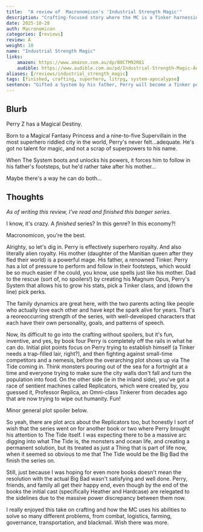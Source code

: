 ```yaml
---
title:  "A review of  Macronomicon's 'Industrial Strength Magic'"
description: "Crafting-focused story where the MC is a Tinker harnessing the power of a mage to fight against the eldritch horrors of The Tide."
date: 2025-10-28
auth: Macronomicon
categories: [reviews]
review: A
weight: 18
name: "Industrial Strength Magic"
links:
    amazon: https://www.amazon.com.au/dp/B0CTM92R81
    audible: https://www.audible.com.au/pd/Industrial-Strength-Magic-Audiobook/B0DCGPX96K
aliases: [/reviews/industrial_strength_magic]
tags: [finished, crafting, superhero, litrpg, system-apocalypse]
sentence: "Gifted a System by his father, Perry will become a Tinker powerful enough to save or damn the planet."
---
```



## Blurb

Perry Z has a Magical Destiny.

Born to a Magical Fantasy Princess and a nine-to-five Supervillain in the most superhero riddled city in the world, Perry's never felt...adequate. He's got no talent for magic, and not a scrap of superpowers to his name.

When The System boots and unlocks his powers, it forces him to follow in his father's footsteps, but he'd rather take after his mother...

Maybe there's a way he can do both...

## Thoughts

*As of writing this review, I've read and finished this banger series.*

I know, it's crazy. A *finished* series? In this genre? In this economy?!

Macronomicon, you're the best.

Alrighty, so let's dig in. Perry is effectively superhero royalty. And also literally alien royalty. His mother (daughter of the Manitian queen after they fled their world) is a powerful mage. His father, a renowned Tinker. Perry has a lot of pressure to perform and follow in their footsteps, which would be so much easier if he could, you know, use spells just like his mother. Dad to the rescue (sort of, no spoilers!) by creating his Magnum Opus, Perry's System that allows his to grow his stats, pick a Tinker class, and (down the line) pick perks.

The family dynamics are great here, with the two parents acting like people who actually love each other and have kept the spark alive for years. That's a reoreoccurring strength of the series, with well-developed characters that each have their own personality, goals, and patterns of speech.

Now, its difficult to go into the crafting without spoilers, but it's fun, inventive, and yes, by book four Perry is completely off the rails in what he can do. Initial plot points focus on Perry trying to establish himself (a Tinker needs a trap-filled lair, right?), and then fighting against small-time competitors and a nemesis, before the overarching plot shows up via The Tide coming in. Think monsters pouring out of the sea for a fortnight at a time and everyone trying to make sure the city walls don't fall and turn the population into food. On the other side (ie in the inland side), you've got a race of sentient machines called Replicators, which were created by, you guessed it, Professor Replica, an Omni-class Tinkerer from decades ago that are now trying to wipe out humanity. Fun!

Minor general plot spoiler below.

So yeah, there are plot arcs about the Replicators too, but honestly I sort of wish that the series went on for another book or two where Perry brought his attention to The Tide itself. I was expecting there to be a massive arc digging into what The Tide is, the monsters and ocean life, and creating a permanent solution, but its treated as just a Thing that is part of life now, when it seemed so obvious to me that The Tide would be the Big Bad the finish the series on.

Still, just because I was hoping for even more books doesn't mean the resolution with the actual Big Bad wasn't satisfying and well done. Perry, friends, and family all get their happy end, even though by the end of the books the initial cast (specifically Heather and Hardcase) are relegated to the sidelines due to the massive power discrepancy between them now.

I really enjoyed this take on crafting and how the MC uses his abilities to solve so many different problems, from combat, logistics, farming, governance, transportation, and blackmail. Wish there was more.
